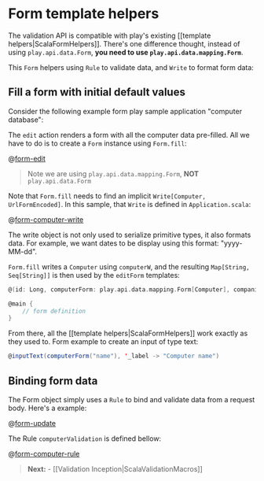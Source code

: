 # Form template helpers

The validation API is compatible with play's existing [[template helpers|ScalaFormHelpers]].
There's one difference thought, instead of using `play.api.data.Form`, **you need to use `play.api.data.mapping.Form`**.

This `Form` helpers using `Rule` to validate data, and `Write` to format form data:

## Fill a form with initial default values

Consider the following example form play sample application "computer database":

The `edit` action renders a form with all the computer data pre-filled. All we have to do is to create a `Form` instance using `Form.fill`:

@[form-edit](code/ScalaValidationForm.scala)

> Note we are using `play.api.data.mapping.Form`, **NOT** `play.api.data.Form`

Note that `Form.fill` needs to find an implicit `Write[Computer, UrlFormEncoded]`. In this sample, that `Write` is defined in `Application.scala`:

@[form-computer-write](code/ScalaValidationForm.scala)

The write object is not only used to serialize primitive types, it also formats data.
For example, we want dates to be display using this format: "yyyy-MM-dd".

`Form.fill` writes a `Computer` using `computerW`, and the resulting `Map[String, Seq[String]]` is then used by the `editForm` templates:

```scala
@(id: Long, computerForm: play.api.data.mapping.Form[Computer], companies : Seq[(String, String)])

@main {
	// form definition
}
```

From there, all the [[template helpers|ScalaFormHelpers]] work exactly as they used to. Form example to create an input of type text:

```scala
@inputText(computerForm("name"), '_label -> "Computer name")
```

## Binding form data

The Form object simply uses a `Rule` to bind and validate data from a request body.
Here's a example:

@[form-update](code/ScalaValidationForm.scala)

The Rule `computerValidation` is defined bellow:

@[form-computer-rule](code/ScalaValidationForm.scala)

> **Next:** - [[Validation Inception|ScalaValidationMacros]]